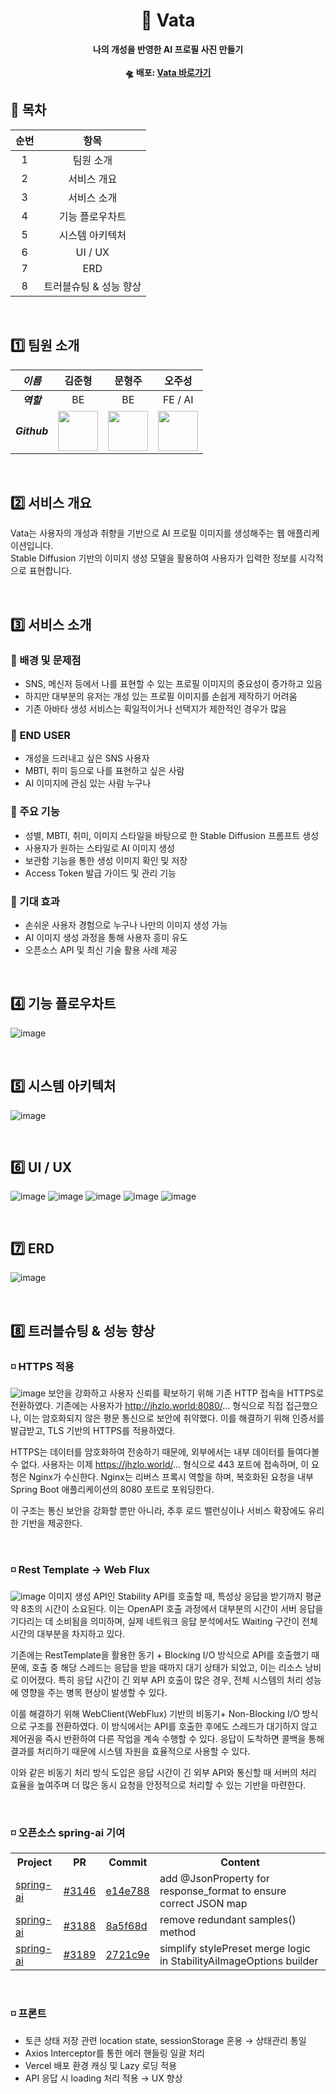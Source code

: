 <div align="center">
  <h1>👤 Vata</h1>
  <p>
    <strong>나의 개성을 반영한 AI 프로필 사진 만들기</strong><br><br>
    <strong>🛸 배포: <a href="https://vata-fe.vercel.app/" target="_blank">Vata 바로가기</a></strong>
  </p>
</div>

## 📜 목차

| 순번 | 항목 |
| :-: | :-: |
| 1 | 팀원 소개 |
| 2 | 서비스 개요 |
| 3 | 서비스 소개 |
| 4 | 기능 플로우차트 |
| 5 | 시스템 아키텍처 |
| 6 | UI / UX |
| 7 | ERD |
| 8 | 트러블슈팅 & 성능 향상 |

</br>

## 1️⃣ 팀원 소개

| _이름_ | 김준형 | 문형주 | 오주성 |
|:-----:|:----:|:-----:|:----:|
| ___역할___ | BE | BE | FE / AI |
| ___Github___ | <a href="https://github.com/JHZLO"><img src="https://avatars.githubusercontent.com/u/105791673?v=4" width="64" height="64"></a> | <a href="https://github.com/moon4528"><img src="https://avatars.githubusercontent.com/u/166115965?v=4" width="64" height="64"></a> | <a href="https://github.com/jsgo53"><img src="http://avatars.githubusercontent.com/u/198019299?v=4" width="64" height="64"></a> |

</br>

## 2️⃣ 서비스 개요

Vata는 사용자의 개성과 취향을 기반으로 AI 프로필 이미지를 생성해주는 웹 애플리케이션입니다.  
Stable Diffusion 기반의 이미지 생성 모델을 활용하여 사용자가 입력한 정보를 시각적으로 표현합니다.

</br>

## 3️⃣ 서비스 소개

### 🎯 배경 및 문제점
- SNS, 메신저 등에서 나를 표현할 수 있는 프로필 이미지의 중요성이 증가하고 있음
- 하지만 대부분의 유저는 개성 있는 프로필 이미지를 손쉽게 제작하기 어려움
- 기존 아바타 생성 서비스는 획일적이거나 선택지가 제한적인 경우가 많음

### 👥 END USER
- 개성을 드러내고 싶은 SNS 사용자
- MBTI, 취미 등으로 나를 표현하고 싶은 사람
- AI 이미지에 관심 있는 사람 누구나

### 🧩 주요 기능
- 성별, MBTI, 취미, 이미지 스타일을 바탕으로 한 Stable Diffusion 프롬프트 생성
- 사용자가 원하는 스타일로 AI 이미지 생성
- 보관함 기능을 통한 생성 이미지 확인 및 저장
- Access Token 발급 가이드 및 관리 기능

### 🚀 기대 효과
- 손쉬운 사용자 경험으로 누구나 나만의 이미지 생성 가능
- AI 이미지 생성 과정을 통해 사용자 흥미 유도
- 오픈소스 API 및 최신 기술 활용 사례 제공

</br>

## 4️⃣ 기능 플로우차트

![image](https://github.com/user-attachments/assets/cd710cb0-fb79-4b79-9489-771db33cf1f7)

</br>

## 5️⃣ 시스템 아키텍처

![image](https://github.com/user-attachments/assets/a72f3617-b73d-44b9-881f-ade2c53599e8)

</br>

## 6️⃣ UI / UX

![image](https://github.com/user-attachments/assets/706b9099-2f38-432c-8a5a-b44b32a4bb73)
![image](https://github.com/user-attachments/assets/a75693e5-d838-4233-92fd-722a244085ad)
![image](https://github.com/user-attachments/assets/c68af118-fe74-4b5c-9774-18fffbf889c7)
![image](https://github.com/user-attachments/assets/d1ffa048-0ca6-488d-9bb7-653b5ed5f72d)
![image](https://github.com/user-attachments/assets/a1b31d34-6f68-41c2-803c-812b46678173)



</br>

## 7️⃣ ERD

![image](https://github.com/user-attachments/assets/93d33eed-f4fe-49a5-8f1a-58ac6b251a29)

</br>

## 8️⃣ 트러블슈팅 & 성능 향상

### ◽ HTTPS 적용
![image](https://github.com/user-attachments/assets/a1499090-b6fb-4425-af54-52f771dc87b5)
보안을 강화하고 사용자 신뢰를 확보하기 위해 기존 HTTP 접속을 HTTPS로 전환하였다. 기존에는 사용자가 http://jhzlo.world:8080/... 형식으로 직접 접근했으나, 이는 암호화되지 않은 평문 통신으로 보안에 취약했다. 이를 해결하기 위해 인증서를 발급받고, TLS 기반의 HTTPS를 적용하였다.

HTTPS는 데이터를 암호화하여 전송하기 때문에, 외부에서는 내부 데이터를 들여다볼 수 없다. 사용자는 이제 https://jhzlo.world/... 형식으로 443 포트에 접속하며, 이 요청은 Nginx가 수신한다. Nginx는 리버스 프록시 역할을 하며, 복호화된 요청을 내부 Spring Boot 애플리케이션의 8080 포트로 포워딩한다.

이 구조는 통신 보안을 강화할 뿐만 아니라, 추후 로드 밸런싱이나 서비스 확장에도 유리한 기반을 제공한다.

<br>

### ◽ Rest Template -> Web Flux
![image](https://github.com/user-attachments/assets/c50a0773-8700-4b27-8a7f-c867561366bd)
이미지 생성 API인 Stability API를 호출할 때, 특성상 응답을 받기까지 평균 약 8초의 시간이 소요된다. 이는 OpenAPI 호출 과정에서 대부분의 시간이 서버 응답을 기다리는 데 소비됨을 의미하며, 실제 네트워크 응답 분석에서도 Waiting 구간이 전체 시간의 대부분을 차지하고 있다.

기존에는 RestTemplate을 활용한 동기 + Blocking I/O 방식으로 API를 호출했기 때문에, 호출 중 해당 스레드는 응답을 받을 때까지 대기 상태가 되었고, 이는 리소스 낭비로 이어졌다. 특히 응답 시간이 긴 외부 API 호출이 많은 경우, 전체 시스템의 처리 성능에 영향을 주는 병목 현상이 발생할 수 있다.

이를 해결하기 위해 WebClient(WebFlux) 기반의 비동기+ Non-Blocking I/O 방식으로 구조를 전환하였다. 이 방식에서는 API를 호출한 후에도 스레드가 대기하지 않고 제어권을 즉시 반환하여 다른 작업을 계속 수행할 수 있다. 응답이 도착하면 콜백을 통해 결과를 처리하기 때문에 시스템 자원을 효율적으로 사용할 수 있다.

이와 같은 비동기 처리 방식 도입은 응답 시간이 긴 외부 API와 통신할 때 서버의 처리 효율을 높여주며 더 많은 동시 요청을 안정적으로 처리할 수 있는 기반을 마련한다.

<br>

### ◽ 오픈소스 spring-ai 기여

<table>
  <tr>
    <th>Project</th>
    <th>PR</th>
    <th>Commit</th>
    <th>Content</th>
  </tr>
  <tr>
    <td><a href="https://github.com/spring-projects/spring-ai">spring-ai</a></td>
    <td><a href="https://github.com/spring-projects/spring-ai/pull/3146">#3146</a></td>
    <td><a href="https://github.com/spring-projects/spring-ai/commit/e14e788a47f8962075fb312c62382afc6694ef1f">e14e788</a></td></td>
    <td>add @JsonProperty for response_format to ensure correct JSON map</td>
  </tr>
  <tr>
    <td><a href="https://github.com/spring-projects/spring-ai">spring-ai</a></td>
    <td><a href="https://github.com/spring-projects/spring-ai/pull/3188">#3188</a></td>
    <td><a href="https://github.com/spring-projects/spring-ai/commit/8a5f68d655608ff4adf11e659c78f61e118c9820">8a5f68d</a></td></td>
    <td>remove redundant samples() method</td>
  </tr>
  <tr>
    <td><a href="https://github.com/spring-projects/spring-ai">spring-ai</a></td>
    <td><a href="https://github.com/spring-projects/spring-ai/pull/3146">#3189</a></td>
    <td><a href="https://github.com/spring-projects/spring-ai/commit/2721c9e676572c0dbeba906385b13555936cf66b">2721c9e</a></td></td>
    <td>simplify stylePreset merge logic in StabilityAiImageOptions builder</td>
  </tr>
</table>

<br>

### ◽ 프론트
- 토큰 상태 저장 관련 location state, sessionStorage 혼용 → 상태관리 통일
- Axios Interceptor를 통한 에러 핸들링 일괄 처리
- Vercel 배포 환경 캐싱 및 Lazy 로딩 적용
- API 응답 시 loading 처리 적용 → UX 향상
